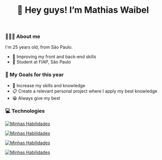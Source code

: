 <h1 align='center'> 👋 Hey guys! I’m Mathias Waibel </h1> <br>

 ### 🧑🏻‍💻 About me
 
<p> I'm 25 years old, from São Paulo. </p>

 - 📝 Improving my front and back-end skills
 - 📘 Student at FIAP, São Paulo

### 🎯 My Goals for this year

 - 👾 Increase my skills and knowledge
 - 📋 Create a relevant personal project where I apply my best knowledge
 - 😁 Always give my best

### 💻 Technologies

[![Minhas Habilidades](https://skillicons.dev/icons?i=js,ts,nodejs,java,py)](https://skillicons.dev)

[![Minhas Habilidades](https://skillicons.dev/icons?i=html,css,react,next,bootstrap)](https://skillicons.dev)

[![Minhas Habilidades](https://skillicons.dev/icons?i=mysql,sqlite)](https://skillicons.dev)

[![Minhas Habilidades](https://skillicons.dev/icons?i=git,github,gitlab,figma,postman,xd)](https://skillicons.dev)

<!---
M4thWaibel/M4thWaibel is a ✨ special ✨ repository because its `README.md` (this file) appears on your GitHub profile.
You can click the Preview link to take a look at your changes.
--->
